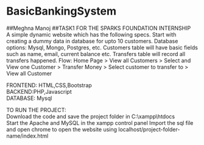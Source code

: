 # BasicBankingSystem
##Meghna Manoj
##TASK1 FOR THE SPARKS FOUNDATION INTERNSHIP\
A simple dynamic website which has the following specs.
Start with creating a dummy data in database for upto 10 customers. Database options: Mysql, Mongo, Postgres, etc. Customers table will have basic fields such as name, email, current balance etc. Transfers table will record all transfers happened.
Flow: Home Page > View all Customers > Select and View one Customer > Transfer Money > Select customer to transfer to > View all Customer

FRONTEND: HTML,CSS,Bootstrap \
BACKEND:PHP,Javascript\
DATABASE: Mysql

TO RUN THE PROJECT:\
Download the code and save the project folder in C:\xampp\htdocs\
Start the Apache and MySQL in the xampp control panel
Import the sql file and open chrome to open the website using localhost/project-folder-name/index.html

